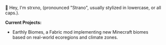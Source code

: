 👋 Hey, I'm strxno, (pronounced "Strano", usually stylized in lowercase, or all caps.).

**Current Projects:**
- Earthly Biomes, a Fabric mod implementing new Minecraft biomes based on real-world ecoregions and climate zones.


